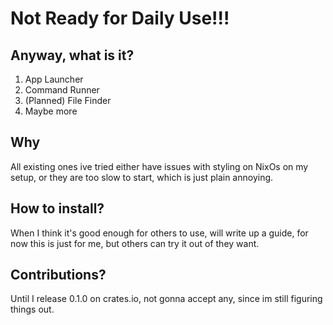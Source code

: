 # Not Ready for Daily Use!!!

## Anyway, what is it?
1. App Launcher
2. Command Runner
3. (Planned) File Finder
4. Maybe more

## Why
All existing ones ive tried either have issues with styling on NixOs on
my setup, or they are too slow to start, which is just plain annoying.

## How to install?
When I think it's good enough for others to use, will write up a guide,
for now this is just for me, but others can try it out of they want.

## Contributions?
Until I release 0.1.0 on crates.io, not gonna accept any, since im still
figuring things out.
